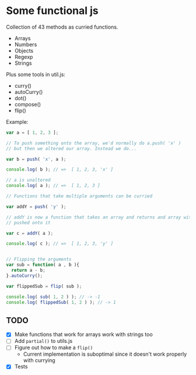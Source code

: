 # Some functional js

Collection of 43 methods as curried functions.
* Arrays
* Numbers
* Objects
* Regexp
* Strings

Plus some tools in util.js:
* curry()
* autoCurry()
* dot()
* compose()
* flip()


Example:

```javascript
var a = [ 1, 2, 3 ];

// To push something onto the array, we'd normally do a.push( 'x' )
// but then we altered our array. Instead we do...

var b = push( 'x', a );

console.log( b ); // =>  [ 1, 2, 3, 'x' ]

// a is unaltered
console.log( a ); // =>  [ 1, 2, 3 ]

// Functions that take multiple arguments can be curried

var addY = push( 'y' );

// addY is now a function that takes an array and returns and array with 'y'
// pushed onto it

var c = addY( a );

console.log( c ); // =>  [ 1, 2, 3, 'y' ]


// Flipping the arguments
var sub = function( a , b ){ 
  return a - b;
}.autoCurry();

var flippedSub = flip( sub );

console.log( sub( 1, 2 ) ); // -> -1
console.log( flippedSub( 1, 2 ) ); // -> 1
```

## TODO
* [x] Make functions that work for arrays work with strings too
* [ ] Add `partial()` to utils.js
* [ ] Figure out how to make a `flip()`
  * Current implementation is suboptimal since it doesn't work properly with currying
* [x] Tests
